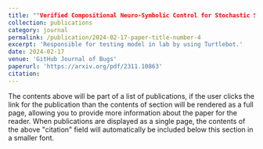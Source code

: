 ```yaml
---
title: ""Verified Compositional Neuro-Symbolic Control for Stochastic Systems with Temporal Logic Tasks"
collection: publications
category: journal
permalink: /publication/2024-02-17-paper-title-number-4
excerpt: 'Responsible for testing model in lab by using Turtlebot.'
date: 2024-02-17
venue: 'GitHub Journal of Bugs'
paperurl: 'https://arxiv.org/pdf/2311.10863'
citation: 
---
```


The contents above will be part of a list of publications, if the user clicks the link for the publication than the contents of section will be rendered as a full page, allowing you to provide more information about the paper for the reader. When publications are displayed as a single page, the contents of the above "citation" field will automatically be included below this section in a smaller font.
